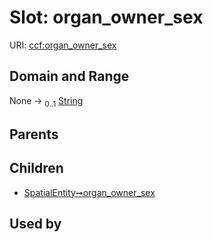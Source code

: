 
# Slot: organ_owner_sex



URI: [ccf:organ_owner_sex](http://purl.org/ccf/organ_owner_sex)


## Domain and Range

None &#8594;  <sub>0..1</sub> [String](types/String.md)

## Parents


## Children

 *  [SpatialEntity➞organ_owner_sex](SpatialEntity_organ_owner_sex.md)

## Used by

